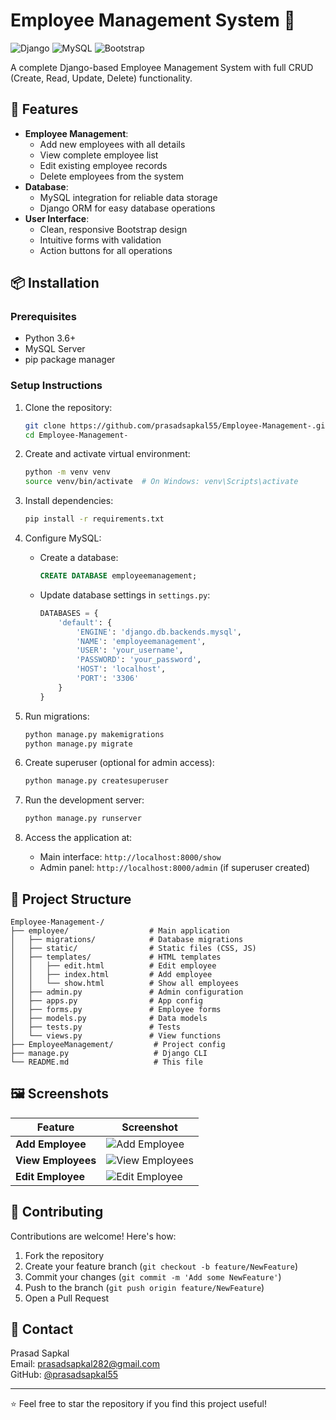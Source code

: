 # Employee Management System 🏢

![Django](https://img.shields.io/badge/Django-092E20?style=for-the-badge&logo=django&logoColor=white)
![MySQL](https://img.shields.io/badge/MySQL-005C84?style=for-the-badge&logo=mysql&logoColor=white)
![Bootstrap](https://img.shields.io/badge/Bootstrap-563D7C?style=for-the-badge&logo=bootstrap&logoColor=white)

A complete Django-based Employee Management System with full CRUD (Create, Read, Update, Delete) functionality.


## 🚀 Features

- **Employee Management**:
  - Add new employees with all details
  - View complete employee list
  - Edit existing employee records
  - Delete employees from the system
- **Database**:
  - MySQL integration for reliable data storage
  - Django ORM for easy database operations
- **User Interface**:
  - Clean, responsive Bootstrap design
  - Intuitive forms with validation
  - Action buttons for all operations

## 📦 Installation

### Prerequisites
- Python 3.6+
- MySQL Server
- pip package manager

### Setup Instructions

1. Clone the repository:
   ```bash
   git clone https://github.com/prasadsapkal55/Employee-Management-.git
   cd Employee-Management-
   ```

2. Create and activate virtual environment:
   ```bash
   python -m venv venv
   source venv/bin/activate  # On Windows: venv\Scripts\activate
   ```

3. Install dependencies:
   ```bash
   pip install -r requirements.txt
   ```

4. Configure MySQL:
   - Create a database:
     ```sql
     CREATE DATABASE employeemanagement;
     ```
   - Update database settings in `settings.py`:
     ```python
     DATABASES = {
         'default': {
             'ENGINE': 'django.db.backends.mysql',
             'NAME': 'employeemanagement',
             'USER': 'your_username',
             'PASSWORD': 'your_password',
             'HOST': 'localhost',
             'PORT': '3306'
         }
     }
     ```

5. Run migrations:
   ```bash
   python manage.py makemigrations
   python manage.py migrate
   ```

6. Create superuser (optional for admin access):
   ```bash
   python manage.py createsuperuser
   ```

7. Run the development server:
   ```bash
   python manage.py runserver
   ```

8. Access the application at:
   - Main interface: `http://localhost:8000/show`
   - Admin panel: `http://localhost:8000/admin` (if superuser created)

## 📂 Project Structure

```
Employee-Management-/
├── employee/                  # Main application
│   ├── migrations/            # Database migrations
│   ├── static/                # Static files (CSS, JS)
│   ├── templates/             # HTML templates
│   │   ├── edit.html          # Edit employee
│   │   ├── index.html         # Add employee
│   │   └── show.html          # Show all employees
│   ├── admin.py               # Admin configuration
│   ├── apps.py                # App config
│   ├── forms.py               # Employee forms
│   ├── models.py              # Data models
│   ├── tests.py               # Tests
│   └── views.py               # View functions
├── EmployeeManagement/         # Project config
├── manage.py                   # Django CLI
└── README.md                   # This file
```

## 🖼️ Screenshots

| Feature | Screenshot |
|---------|------------|
| **Add Employee** | ![Add Employee](https://github.com/prasadsapkal55/Employee-Management-/blob/main/screenshots/add_employee.png) |
| **View Employees** | ![View Employees](https://github.com/prasadsapkal55/Employee-Management-/blob/main/screenshots/view_employees.png) |
| **Edit Employee** | ![Edit Employee](https://github.com/prasadsapkal55/Employee-Management-/blob/main/screenshots/edit_employee.png) |

## 🤝 Contributing

Contributions are welcome! Here's how:

1. Fork the repository
2. Create your feature branch (`git checkout -b feature/NewFeature`)
3. Commit your changes (`git commit -m 'Add some NewFeature'`)
4. Push to the branch (`git push origin feature/NewFeature`)
5. Open a Pull Request


## 📧 Contact

Prasad Sapkal  
Email: [prasadsapkal282@gmail.com](mailto:prasadsapkal282@gmail.com)  
GitHub: [@prasadsapkal55](https://github.com/prasadsapkal55)

---

⭐ Feel free to star the repository if you find this project useful!
